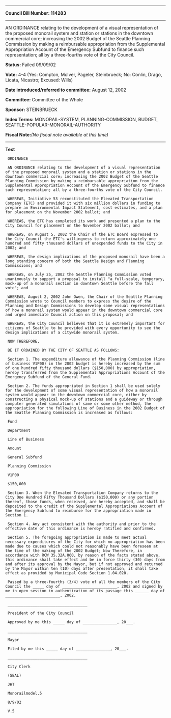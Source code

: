 

********

**Council Bill Number: 114283**
********

 AN ORDINANCE relating to the development of a visual representation of the proposed monorail system and station or stations in the downtown commercial core; increasing the 2002 Budget of the Seattle Planning Commission by making a reimbursable appropriation from the Supplemental Appropriation Account of the Emergency Subfund to finance such representation; all by a three-fourths vote of the City Council.

**Status:** Failed 09/09/02
   
**Vote:** 4-4 (Yes: Compton, McIver, Pageler, Steinbrueck; No: Conlin, Drago, Licata, Nicastro; Excused: Wills)
   
   
**Date introduced/referred to committee:** August 12, 2002
   
**Committee:** Committee of the Whole
   
**Sponsor:** STEINBRUECK
   
   
**Index Terms:** MONORAIL-SYSTEM, PLANNING-COMMISSION, BUDGET, SEATTLE-POPULAR-MONORAIL-AUTHORITY

**Fiscal Note:**_(No fiscal note available at this time)_

********

**Text**
   
```
 ORDINANCE __________________

 AN ORDINANCE relating to the development of a visual representation of the proposed monorail system and a station or stations in the downtown commercial core; increasing the 2002 Budget of the Seattle Planning Commission by making a reimbursable appropriation from the Supplemental Appropriation Account of the Emergency Subfund to finance such representation; all by a three-fourths vote of the City Council.

 WHEREAS, Initiative 53 reconstituted the Elevated Transportation Company (ETC) and provided it with six million dollars in funding to prepare an Environmental Impact Statement, cost estimates, and a plan for placement on the November 2002 ballot; and

 WHEREAS, the ETC has completed its work and presented a plan to the City Council for placement on the November 2002 ballot; and

 WHEREAS, on August 5, 2002 the Chair of the ETC Board expressed to the City Council the ETC's willingness to return approximately one hundred and fifty thousand dollars of unexpended funds to the City in 2002; and

 WHEREAS, the design implications of the proposed monorail have been a long standing concern of both the Seattle Design and Planning Commissions; and

 WHEREAS, on July 25, 2002 the Seattle Planning Commission voted unanimously to support a proposal to install "a full-scale, temporary, mock-up of a monorail section in downtown Seattle before the fall vote"; and

 WHEREAS, August 2, 2002 John Owen, the Chair of the Seattle Planning Commission wrote to Council members to express the desire of the Planning and Design Commissions to develop some visual representations of how a monorail system would appear in the downtown commercial core and urged immediate Council action on this proposal; and

 WHEREAS, the City Council believes that it is extremely important for citizens of Seattle to be provided with every opportunity to see the design implications of a citywide monorail system.

 NOW THEREFORE,

 BE IT ORDAINED BY THE CITY OF SEATTLE AS FOLLOWS:

 Section 1. The expenditure allowance of the Planning Commission (line of business V1P00) in the 2002 budget is hereby increased by the sum of one hundred fifty thousand dollars ($150,000) by appropriation, hereby transferred from the Supplemental Appropriations Account of the Emergency Subfund of the General Fund.

 Section 2. The funds appropriated in Section 1 shall be used solely for the development of some visual representation of how a monorail system would appear in the downtown commercial core, either by constructing a physical mock-up of stations and a guideway or through computer generated simulations of same or some other method, the appropriation for the following Line of Business in the 2002 Budget of the Seattle Planning Commission is increased as follows:

 Fund

 Department

 Line of Business

 Amount

 General Subfund

 Planning Commission

 V1P00

 $150,000

 Section 3. When the Elevated Transportation Company returns to the City One Hundred Fifty Thousand Dollars ($150,000) or any portion thereof, those funds, when received, are hereby accepted, and shall be deposited to the credit of the Supplemental Appropriations Account of the Emergency Subfund to reimburse for the appropriation made in Section 1.

 Section 4. Any act consistent with the authority and prior to the effective date of this ordinance is hereby ratified and confirmed.

 Section 5. The foregoing appropriation is made to meet actual necessary expenditures of the City for which no appropriation has been made due to causes which could not reasonably have been foreseen at the time of the making of the 2002 Budget; Now Therefore, in accordance with RCW 35.32A.060, by reason of the facts stated above, this ordinance shall take effect and be in force thirty (30) days from and after its approval by the Mayor, but if not approved and returned by the Mayor within ten (10) days after presentation, it shall take effect as provided by Municipal Code Section 1.04.020.

 Passed by a three-fourths (3/4) vote of all the members of the City Council the _____ day of ________________________, 2002 and signed by me in open session in authentication of its passage this ______ day of ________________________, 2002.

 ___________________________________

 President of the City Council

 Approved by me this _____ day of _______________, 20___.

 ___________________________________

 Mayor

 Filed by me this _____ day of _______________, 20___.

 ___________________________________

 City Clerk

 (SEAL)

 JHT

 Monorailmodel.5

 8/9/02

 V.5

```
